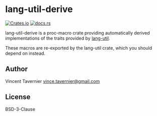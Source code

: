 # lang-util-derive

[![Crates.io](https://img.shields.io/crates/v/lang-util-derive)](https://crates.io/crates/lang-util-derive)
[![docs.rs](https://img.shields.io/docsrs/lang-util-derive)](https://docs.rs/lang-util-derive/)

lang-util-derive is a proc-macro crate providing automatically derived implementations of the
traits provided by [lang-util](../lang_util/index.html).

These macros are re-exported by the lang-util crate, which you should depend on instead.

## Author

Vincent Tavernier <vince.tavernier@gmail.com>

## License

BSD-3-Clause
